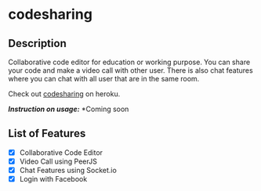 # codesharing
## Description
Collaborative code editor for education or working purpose. You can share your code and make a video call with other user. There is also chat features where you can chat with all user that are in the same room.

Check out [codesharing](https://codesharing-bynabil.herokuapp.com/) on heroku.

***Instruction on usage:***
*Coming soon

## List of Features
- [x] Collaborative Code Editor
- [x] Video Call using PeerJS
- [x] Chat Features using Socket.io
- [x] Login with Facebook
